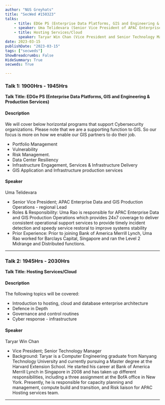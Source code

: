 ```yaml
---
author: "NUS Greyhats"
title: "SecWed #150323"
talks:
    - title: EDGe PS (Enterprise Data Platforms, GIS and Engineering & Production Services)
    - speaker: Uma Telidevara (Senior Vice President of APAC Enterprise Data and GIS Production Operations from Bank of America)
    - title: Hosting Services/Cloud
      speaker: Taryar Win Chan (Vice President and Senior Technology Manager from Bank of America)
date: 2023-03-15
publishDate: "2023-03-15"
tags: ["secweds"]
ShowBreadcrumbs: False
HideSummary: True
secweds: True

---
```



### Talk 1: 1900Hrs - 1945Hrs
**Talk Title: EDGe PS (Enterprise Data Platforms, GIS and Engineering & Production Services)**

#### Description

We will cover below horizontal programs that support Cybersecurity organizations. Please note that we are a supporting function to GIS. So our focus is more on how we enable our GIS partners to do their job.

 - Portfolio Management
 - Vulnerability
 - Risk Management.
 - Data Center Resiliency
 - Infrastructure Engagement, Services & Infrastructure Delivery
 - GIS Application and Infrastructure production services

#### Speaker

Uma Telidevara
 - Senior Vice President; APAC Enterprise Data and GIS Production Operations - regional Lead
 - Roles & Responsibility: Uma Rao is responsible for APAC Enterprise Data and GIS Production Operations which provides 24x7 coverage to deliver consistent operational support services to provide timely incident detection and speedy service restoral to improve systems stability
 - Prior Experience: Prior to joining Bank of America Merrill Lynch, Uma Rao worked for Barclays Capital, Singapore and ran the Level 2 Midrange and Distributed functions.

---

### Talk 2: 1945Hrs - 2030Hrs
**Talk Title: Hosting Services/Cloud**

#### Description

The following topics will be covered:  

 - Introduction to hosting, cloud and database enterprise architecture
 - Defence in Depth
 - Governance and control routines
 - Cyber response - infrastructure

#### Speaker

Taryar Win Chan
 - Vice President; Senior Technology Manager
 - Background: Taryar is a Computer Engineering graduate from Nanyang Technology University and currently pursuing a Master degree at the Harvard Extension School. He started his career at Bank of America Merrill Lynch in Singapore in 2008 and has taken up different responsibilities, including a three assignment at the BofA office in New York. Presently, he is responsible for capacity planning and management, compute build and transition, and Risk liaison for APAC Hosting services team.

---
